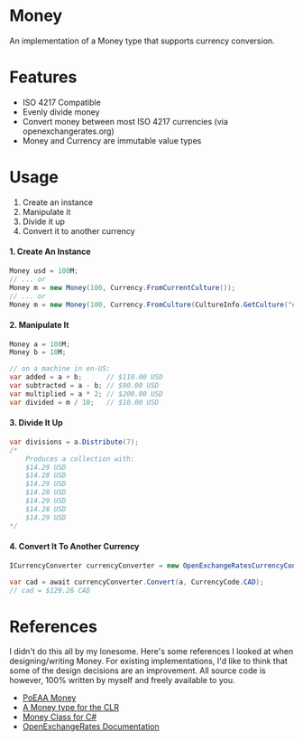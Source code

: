 # Money
An implementation of a Money type that supports currency conversion.

# Features
* ISO 4217 Compatible
* Evenly divide money
* Convert money between most ISO 4217 currencies (via openexchangerates.org)
* Money and Currency are immutable value types

# Usage
1. Create an instance
2. Manipulate it
3. Divide it up
4. Convert it to another currency

#### 1. Create An Instance
```cs
Money usd = 100M;
// ... or
Money m = new Money(100, Currency.FromCurrentCulture());
// ... or
Money m = new Money(100, Currency.FromCulture(CultureInfo.GetCulture("en-US"));

```

#### 2. Manipulate It
```cs
Money a = 100M;
Money b = 10M;

// on a machine in en-US:
var added = a + b;      // $110.00 USD 
var subtracted = a - b; // $90.00 USD
var multiplied = a * 2; // $200.00 USD
var divided = m / 10;   // $10.00 USD 
```

#### 3. Divide It Up

```cs
var divisions = a.Distribute(7);
/* 
	Produces a collection with: 
	$14.29 USD
	$14.28 USD
	$14.29 USD
	$14.28 USD
	$14.29 USD
	$14.28 USD
    $14.29 USD
*/
```

#### 4. Convert It To Another Currency
```cs
ICurrencyConverter currencyConverter = new OpenExchangeRatesCurrencyConverter("<Your App Id>");

var cad = await currencyConverter.Convert(a, CurrencyCode.CAD);
// cad = $129.26 CAD
```

# References
I didn't do this all by my lonesome. Here's some references I looked at when designing/writing Money. For existing implementations, I'd like to think that some of the design decisions are an improvement. All source code is however, 100% written by myself and freely available to you.

* [PoEAA Money](http://martinfowler.com/eaaCatalog/money.html)
* [A Money type for the CLR](http://www.codeproject.com/Articles/28244/A-Money-type-for-the-CLR)
* [Money Class for C#](https://csharpmoney.codeplex.com/)
* [OpenExchangeRates Documentation](https://openexchangerates.org/documentation)